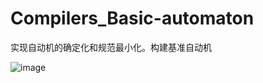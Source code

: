 # Compilers_Basic-automaton
 实现自动机的确定化和规范最小化。构建基准自动机

![image](https://github.com/fang0jun/Compilers_Basic-automaton/tree/main/image)
